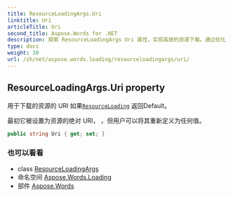 ```yaml
---
title: ResourceLoadingArgs.Uri
linktitle: Uri
articleTitle: Uri
second_title: Aspose.Words for .NET
description: 探索 ResourceLoadingArgs Uri 属性，实现高效的资源下载。通过优化 URI 管理，简化您的工作流程，实现无缝集成。
type: docs
weight: 30
url: /zh/net/aspose.words.loading/resourceloadingargs/uri/
---
```

## ResourceLoadingArgs.Uri property

用于下载的资源的 URI 如果[`ResourceLoading`](../../iresourceloadingcallback/resourceloading/) 返回Default。

最初它被设置为资源的绝对 URI， ，但用户可以将其重新定义为任何值。

```csharp
public string Uri { get; set; }
```

### 也可以看看

* class [ResourceLoadingArgs](../)
* 命名空间 [Aspose.Words.Loading](../../../aspose.words.loading/)
* 部件 [Aspose.Words](../../../)
